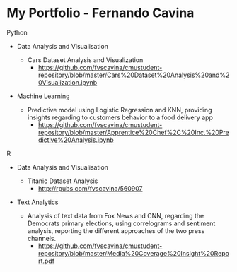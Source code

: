 # My Portfolio - Fernando Cavina


Python
- Data Analysis and Visualisation
  - Cars Dataset Analysis and Visualization 
    - https://github.com/fvscavina/cmustudent-repository/blob/master/Cars%20Dataset%20Analysis%20and%20Visualization.ipynb
      
- Machine Learning
  - Predictive model using Logistic Regression and KNN, providing insights regarding to customers behavior to a food delivery app
    - https://github.com/fvscavina/cmustudent-repository/blob/master/Apprentice%20Chef%2C%20Inc.%20Predictive%20Analysis.ipynb
      
R
- Data Analysis and Visualisation
  - Titanic Dataset Analysis
    - http://rpubs.com/fvscavina/560907

- Text Analytics
  - Analysis of text data from Fox News and CNN, regarding the Democrats primary elections, using correlograms and sentiment analysis,      reporting the different approaches of the two press channels.
    - https://github.com/fvscavina/cmustudent-repository/blob/master/Media%20Coverage%20Insight%20Report.pdf
